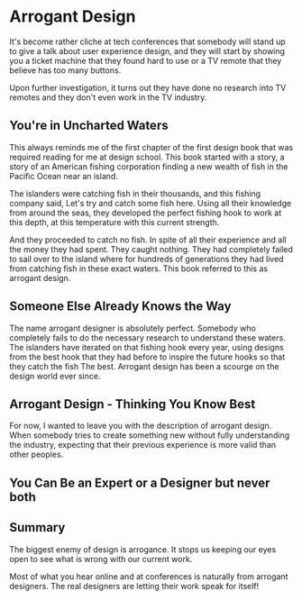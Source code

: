 # Arrogant Design

It's become rather cliche at tech conferences that somebody will stand up to give a talk about user experience design, and they will start by showing you a ticket machine that they found hard to use or a TV remote that they believe has too many buttons.

Upon further investigation, it turns out they have done no research into TV remotes and they don't even work in the TV industry.

## You're in Uncharted Waters

This always reminds me of the first chapter of the first design book that was required reading for me at design school. This book started with a story, a story of an American fishing corporation finding a new wealth of fish in the Pacific Ocean near an island.

The islanders were catching fish in their thousands, and this fishing company said, Let's try and catch some fish here. Using all their knowledge from around the seas, they developed the perfect fishing hook to work at this depth, at this temperature with this current strength.

And they proceeded to catch no fish. In spite of all their experience and all the money they had spent. They caught nothing. They had completely failed to sail over to the island where for hundreds of generations they had lived from catching fish in these exact waters. This book referred to this as arrogant design.

## Someone Else Already Knows the Way

The name arrogant designer is absolutely perfect. Somebody who completely fails to do the necessary research to understand these waters. The islanders have iterated on that fishing hook every year, using designs from the best hook that they had before to inspire the future hooks so that they catch the fish The best. Arrogant design has been a scourge on the design world ever since.

## Arrogant Design - Thinking You Know Best

For now, I wanted to leave you with the description of arrogant design. When somebody tries to create something new without fully understanding the industry, expecting that their previous experience is more valid than other peoples.

## You Can Be an Expert or a Designer but never both

## Summary

The biggest enemy of design is arrogance. It stops us keeping our eyes open to see what is wrong with our current work.

Most of what you hear online and at conferences is naturally from arrogant designers. The real designers are letting their work speak for itself!